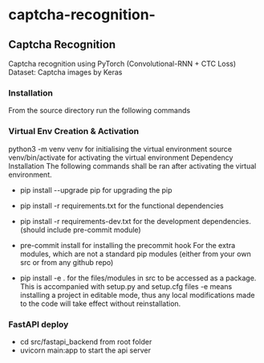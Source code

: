 # captcha-recognition-
## Captcha Recognition 

Captcha recognition using PyTorch (Convolutional-RNN + CTC Loss)
Dataset: Captcha images by Keras

### Installation
From the source directory run the following commands

### Virtual Env Creation & Activation
python3 -m venv venv for initialising the virtual environment
source venv/bin/activate for activating the virtual environment
Dependency Installation
The following commands shall be ran after activating the virtual environment.

- pip install --upgrade pip for upgrading the pip
- pip install -r requirements.txt for the functional dependencies
- pip install -r requirements-dev.txt for the development dependencies. (should include pre-commit module)
- pre-commit install for installing the precommit hook
For the extra modules, which are not a standard pip modules (either from your own src or from any github repo)

- pip install -e . for the files/modules in src to be accessed as a package. This is accompanied with setup.py and setup.cfg files
-e means installing a project in editable mode, thus any local modifications made to the code will take effect without reinstallation.

### FastAPI deploy
- cd src/fastapi_backend from root folder
- uvicorn main:app to start the api server 